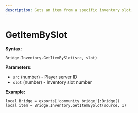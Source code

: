 ```yaml
---
description: Gets an item from a specific inventory slot.
---
```


# GetItemBySlot

**Syntax:**

```
Bridge.Inventory.GetItemBySlot(src, slot)
```

**Parameters:**

* `src` (number) - Player server ID
* `slot` (number) - Inventory slot number

**Example:**

```
local Bridge = exports['community_bridge']:Bridge()
local item = Bridge.Inventory.GetItemBySlot(source, 1)
```
